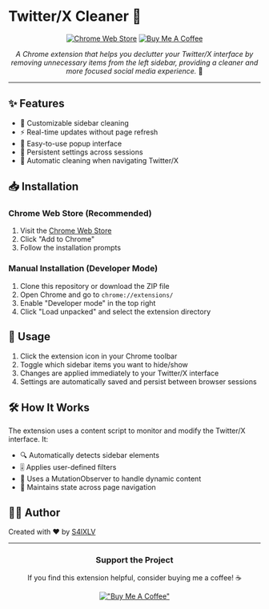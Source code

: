 # Twitter/X Cleaner 🧹

<div align="center">

[![Chrome Web Store](https://img.shields.io/chrome-web-store/v/[your-extension-id]?style=for-the-badge&logo=google-chrome&logoColor=white&label=Chrome%20Store)](chrome-store-link-here)
[![Buy Me A Coffee](https://img.shields.io/badge/Buy%20Me%20A%20Coffee-support-%23FFDD00?style=for-the-badge&logo=buy-me-a-coffee&logoColor=black)](https://buymeacoffee.com/s4lxlv)

*A Chrome extension that helps you declutter your Twitter/X interface by removing unnecessary items from the left sidebar, providing a cleaner and more focused social media experience.* 🚀

</div>

---

## ✨ Features

- 🎯 Customizable sidebar cleaning
- ⚡ Real-time updates without page refresh
- 🎨 Easy-to-use popup interface
- 💾 Persistent settings across sessions
- 🔄 Automatic cleaning when navigating Twitter/X

## 📥 Installation

### Chrome Web Store (Recommended)
1. Visit the [Chrome Web Store](chrome-store-link-here)
2. Click "Add to Chrome"
3. Follow the installation prompts

### Manual Installation (Developer Mode)
1. Clone this repository or download the ZIP file
2. Open Chrome and go to `chrome://extensions/`
3. Enable "Developer mode" in the top right
4. Click "Load unpacked" and select the extension directory

## 🚀 Usage

1. Click the extension icon in your Chrome toolbar
2. Toggle which sidebar items you want to hide/show
3. Changes are applied immediately to your Twitter/X interface
4. Settings are automatically saved and persist between browser sessions

## 🛠️ How It Works

The extension uses a content script to monitor and modify the Twitter/X interface. It:
- 🔍 Automatically detects sidebar elements
- 🎚️ Applies user-defined filters
- 📡 Uses a MutationObserver to handle dynamic content
- 💫 Maintains state across page navigation


## 👨‍🦱 Author

Created with ❤️ by [S4lXLV](https://github.com/S4lXLV)

---

<div align="center">

### Support the Project

If you find this extension helpful, consider buying me a coffee! ☕

[!["Buy Me A Coffee"](https://www.buymeacoffee.com/assets/img/custom_images/orange_img.png)](https://buymeacoffee.com/s4lxlv)

</div>

